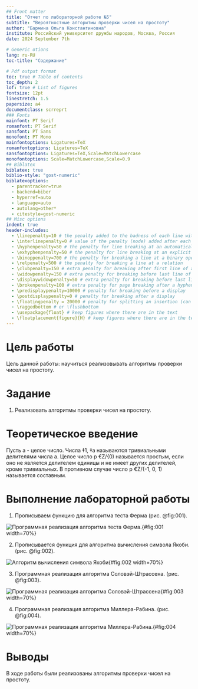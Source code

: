 ```yaml
---
## Front matter
title: "Отчет по лабораторной работе №5"
subtitle: "Вероятностные алгоритмы проверки чисел на простоту"
author: "Бармина Ольга Константиновна"
institute: Российский университет дружбы народов, Москва, Россия
date: 2024 September 7th

# Generic otions
lang: ru-RU
toc-title: "Содержание"

# Pdf output format
toc: true # Table of contents
toc_depth: 2
lof: true # List of figures
fontsize: 12pt
linestretch: 1.5
papersize: a4
documentclass: scrreprt
### Fonts
mainfont: PT Serif
romanfont: PT Serif
sansfont: PT Sans
monofont: PT Mono
mainfontoptions: Ligatures=TeX
romanfontoptions: Ligatures=TeX
sansfontoptions: Ligatures=TeX,Scale=MatchLowercase
monofontoptions: Scale=MatchLowercase,Scale=0.9
## Biblatex
biblatex: true
biblio-style: "gost-numeric"
biblatexoptions:
  - parentracker=true
  - backend=biber
  - hyperref=auto
  - language=auto
  - autolang=other*
  - citestyle=gost-numeric
## Misc options
indent: true
header-includes:
  - \linepenalty=10 # the penalty added to the badness of each line within a paragraph (no associated penalty node) Increasing the value makes tex try to have fewer lines in the paragraph.
  - \interlinepenalty=0 # value of the penalty (node) added after each line of a paragraph.
  - \hyphenpenalty=50 # the penalty for line breaking at an automatically inserted hyphen
  - \exhyphenpenalty=50 # the penalty for line breaking at an explicit hyphen
  - \binoppenalty=700 # the penalty for breaking a line at a binary operator
  - \relpenalty=500 # the penalty for breaking a line at a relation
  - \clubpenalty=150 # extra penalty for breaking after first line of a paragraph
  - \widowpenalty=150 # extra penalty for breaking before last line of a paragraph
  - \displaywidowpenalty=50 # extra penalty for breaking before last line before a display math
  - \brokenpenalty=100 # extra penalty for page breaking after a hyphenated line
  - \predisplaypenalty=10000 # penalty for breaking before a display
  - \postdisplaypenalty=0 # penalty for breaking after a display
  - \floatingpenalty = 20000 # penalty for splitting an insertion (can only be split footnote in standard LaTeX)
  - \raggedbottom # or \flushbottom
  - \usepackage{float} # keep figures where there are in the text
  - \floatplacement{figure}{H} # keep figures where there are in the text
---
```


# Цель работы

Цель данной работы: научиться реализовывать алгоритмы проверки чисел на простоту.

# Задание

1. Реализовать алгоритмы проверки чисел на простоту.

# Теоретическое введение

Пусть а - целое число. Числа ‡1, ‡а называются тривиальными делителями числа а.
Целое число р €Z/{0) называется простым, если оно не является делителем единицы и не имеет других делителей, кроме тривиальных. В противном случае число p €Z/{-1, 0, 1) называется составным.

# Выполнение лабораторной работы

1. Прописываем функцию для алгоритма теста Ферма  (рис. @fig:001).

![Программная реализация алгоритма теста Ферма.](images/1.jpg){#fig:001 width=70%}

2. Прописывается функция для алгоритма вычисления символа Якоби. (рис. @fig:002).

![Алгоритм вычисления символа Якоби](images/2.jpg){#fig:002 width=70%}

3. Программная реализация алгоритма Соловэй-Штрассена.  (рис. @fig:003).

![Программная реализация алгоритма Соловэй-Штрассена](images/3.jpg){#fig:003 width=70%}

4. Программная реализация алгоритма Миллера-Рабина. (рис. @fig:004).

![Программная реализация алгоритма Миллера-Рабина.](images/4.jpg){#fig:004 width=70%}

# Выводы

В ходе работы были реализованы алгоритмы проверки чисел на простоту.
